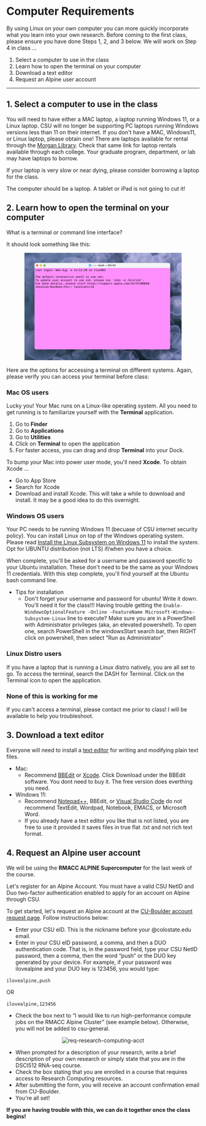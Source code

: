 # Computer Requirements

By using Linux on your own computer you can more quickly incorporate what you learn into your own research. Before coming to the first class, please ensure you have done Steps 1, 2, and 3 below. We will work on Step 4 in class …

1. Select a computer to use in the class
2. Learn how to open the terminal on your computer
3. Download a text editor
4. Request an Alpine user account

---

## 1. Select a computer to use in the class

You will need to have either a MAC laptop, a laptop running Windows 11, or a Linux laptop. CSU will no longer be supporting PC laptops running Windows versions less than 11 on their internet. If you don't have a MAC, Windows11, or Linux laptop, please obtain one! There are laptops available for rental through the [Morgan Library](https://lib.colostate.edu/services/borrow-renew/borrowing-laptops/). Check that same link for laptop rentals available through each college. Your graduate program, department, or lab may have laptops to borrow.

If your laptop is very slow or near dying, please consider borrowing a laptop for the class.

The computer should be a laptop. A tablet or iPad is not going to cut it!

## 2. Learn how to open the terminal on your computer

What is a terminal or command line interface? 

It should look something like this:

<p align="center">
<img width="410" alt="terminal" src="https://github.com/jesshill/CSU-2025FA-DSCI-510-001_LINUX_as_a_computational_platform/blob/main/Images/terminal.png">
</p>

Here are the options for accessing a terminal on different systems. Again, please verify you can access your terminal before class:

### Mac OS users 

Lucky you! Your Mac runs on a Linux-like operating system. All you need to get running is to familiarize yourself with the **Terminal** application.

1. Go to **Finder**
2. Go to **Applications**
3. Go to **Utilities**
4. Click on **Terminal** to open the application
5. For faster access, you can drag and drop **Terminal** into your Dock.

To bump your Mac into power user mode, you'll need **Xcode**. To obtain Xcode …

- Go to App Store
- Search for Xcode
- Download and install Xcode. This will take a while to download and install. It may be a good idea to do this overnight.

### Windows OS users

Your PC needs to be running Windows 11 (becuase of CSU internet security policy). You can install Linux on top of the Windows operating system. Please read [Install the Linux Subsystem on Windows 11](https://learn.microsoft.com/en-us/windows/wsl/install) to install the system. Opt for UBUNTU distribution (not LTS) if/when you have a choice.

When complete, you'll be asked for a username and password specific to your Ubuntu installation. These don't need to be the same as your Windows 11 credentials. With this step complete, you'll find yourself at the Ubuntu bash command line.

- Tips for installation
  - Don't forget your username and password for ubuntu! Write it down. You'll need it for the class!!!
Having trouble getting the `Enable-WindowsOptionalFeature -Online -FeatureName Microsoft-Windows-Subsystem-Linux` line to execute? Make sure you are in a PowerShell with Administrator privileges (aka, an elevated powershell). To open one, search PowerShell in the windowsStart search bar, then RIGHT click on powershell, then select “Run as Administrator”

### Linux Distro users

If you have a laptop that is running a Linux distro natively, you are all set to go. To access the terminal, search the DASH for Terminal. Click on the Terminal icon to open the application.

### None of this is working for me

If you can't access a terminal, please contact me prior to class! I will be available to help you troubleshoot.

## 3. Download a text editor

Everyone will need to install a [text editor](https://en.wikipedia.org/wiki/Text_editor) for writing and modifying plain text files. 

- Mac:
  - Recommend [BBEdit](https://www.barebones.com/products/) or [Xcode](https://xcodereleases.com/). Click Download under the BBEdit software. You dont need to buy it. The free version does everthing you need.
- Windows 11:
  - Recommend [Notepad++](https://notepad-plus-plus.org/), BBEdit, or [Visual Studio Code](https://code.visualstudio.com/download) do not recommend TextEdit, Wordpad, Notebook, EMACS, or Microsoft Word.
  - If you already have a text editor you like that is not listed, you are free to use it provided it saves files in true flat .txt and not rich text format.

## 4. Request an Alpine user account

We will be using the **RMACC ALPINE Supercomputer** for the last week of the course.

Let's register for an Alpine Account. You must have a valid CSU NetID and Duo two-factor authentication enabled to apply for an account on Alpine through CSU.

To get started, let's request an Alpine account at the [CU-Boulder account request page](https://rcamp.rc.colorado.edu/accounts/account-request/create/verify/csu). Follow instructions below:

- Enter your CSU eID. This is the nickname before your @colostate.edu email.
- Enter in your CSU eID password, a comma, and then a DUO authentication code. That is, in the password field, type your CSU NetID password, then a comma, then the word “push” or the DUO key generated by your device. For example, if your password was ilovealpine and your DUO key is 123456, you would type:
```
ilovealpine,push
```
OR
```
ilovealpine,123456
```
- Check the box next to “I would like to run high-performance compute jobs on the RMACC Alpine Cluster” (see example below). Otherwise, you will not be added to csu-general.

<p align="center">
<img width="410" alt="req-research-computing-acct" src="...">
</p>

- When prompted for a description of your research, write a brief description of your own research or simply state that you are in the DSCI512 RNA-seq course.
- Check the box stating that you are enrolled in a course that requires access to Research Computing resources.
- After submitting the form, you will receive an account confirmation email from CU-Boulder.
- You're all set!

**If you are having trouble with this, we can do it together once the class begins!**
